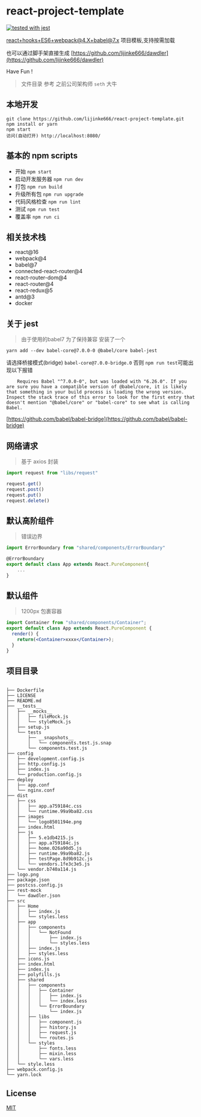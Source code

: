 # react-project-template

[![tested with jest](https://img.shields.io/badge/tested_with-jest-99424f.svg)](https://github.com/facebook/jest)

react+hooks+ES6+webpack@4.X+babel@7.x 项目模板,支持按需加载 <br/>

也可以通过脚手架直接生成 [https://github.com/lijinke666/dawdler](https://github.com/lijinke666/dawdler) <br/>

Have Fun !

> 文件目录 参考 之前公司架构师 `seth` 大牛

## 本地开发

```
git clone https://github.com/lijinke666/react-project-template.git
npm install or yarn
npm start
访问(自动打开) http://localhost:8080/
```

## 基本的 npm scripts

* 开始 `npm start`
* 启动开发服务器 `npm run dev`
* 打包 `npm run build`
* 升级所有包 `npm run upgrade`
* 代码风格检查 `npm run lint`
* 测试 `npm run test`
* 覆盖率 `npm run ci`

## 相关技术栈

* react@16
* webpack@4
* babel@7
* connected-react-router@4
* react-router-dom@4
* react-router@4
* react-redux@5
* antd@3
* docker

## 关于 jest
> 由于使用的babel7 为了保持兼容 安装了一个

```
yarn add --dev babel-core@7.0.0-0 @babel/core babel-jest
```

请选择桥接模式(bridge) `babel-core@7.0.0-bridge.0`
否则 `npm run test`可能出现以下报错

```
    Requires Babel "^7.0.0-0", but was loaded with "6.26.0". If you are sure you have a compatible version of @babel/core, it is likely that something in your build process is loading the wrong version. Inspect the stack trace of this error to look for the first entry that doesn't mention "@babel/core" or "babel-core" to see what is calling Babel.
```
[https://github.com/babel/babel-bridge](https://github.com/babel/babel-bridge)


## 网络请求

> 基于 axios 封装

```js
import request from "libs/request"

request.get()
request.post()
request.put()
request.delete()
```

## 默认高阶组件

> 错误边界

```jsx
import ErrorBoundary from "shared/components/ErrorBoundary"

@ErrorBoundary
export default class App extends React.PureComponent{
    ...
}
```

## 默认组件

> 1200px 包裹容器

```jsx
import Container from "shared/components/Container";
export default class App extends React.PureComponent {
  render() {
    return(<Container>xxxx</Container>);
  }
}
```

## 项目目录

```

├── Dockerfile
├── LICENSE
├── README.md
├── __tests__
│   ├── __mocks__
│   │   ├── fileMock.js
│   │   └── styleMock.js
│   ├── setup.js
│   └── tests
│       ├── __snapshots__
│       │   └── components.test.js.snap
│       └── components.test.js
├── config
│   ├── development.config.js
│   ├── http.config.js
│   ├── index.js
│   └── production.config.js
├── deploy
│   ├── app.conf
│   └── nginx.conf
├── dist
│   ├── css
│   │   ├── app.a759184c.css
│   │   └── runtime.99a9ba82.css
│   ├── images
│   │   └── logo8501194e.png
│   ├── index.html
│   ├── js
│   │   ├── 5.e1db4215.js
│   │   ├── app.a759184c.js
│   │   ├── home.026a90d5.js
│   │   ├── runtime.99a9ba82.js
│   │   ├── testPage.8d9b912c.js
│   │   └── vendors.1fe3c3e5.js
│   └── vendor.b740a114.js
├── logo.png
├── package.json
├── postcss.config.js
├── rest-mock
│   └── dawdler.json
├── src
│   ├── Home
│   │   ├── index.js
│   │   └── styles.less
│   ├── app
│   │   ├── components
│   │   │   └── NotFound
│   │   │       ├── index.js
│   │   │       └── styles.less
│   │   ├── index.js
│   │   ├── styles.less
│   ├── icons.js
│   ├── index.html
│   ├── index.js
│   ├── polyfills.js
│   ├── shared
│   │   ├── components
│   │   │   ├── Container
│   │   │   │   ├── index.js
│   │   │   │   └── index.less
│   │   │   └── ErrorBoundary
│   │   │       └── index.js
│   │   ├── libs
│   │   │   ├── component.js
│   │   │   ├── history.js
│   │   │   ├── request.js
│   │   │   └── routes.js
│   │   └── styles
│   │       ├── fonts.less
│   │       ├── mixin.less
│   │       └── vars.less
│   └── style.less
├── webpack.config.js
└── yarn.lock

```

## License

[MIT](https://github.com/lijinke666/react-project-template/blob/master/LICENCE)
